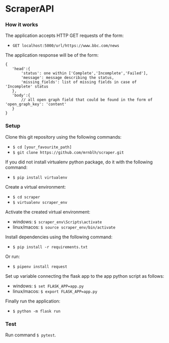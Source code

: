 # ScraperAPI

### How it works

The application accepts HTTP GET requests of the form:
* `GET localhost:5000/url/https://www.bbc.com/news`

The application response will be of the form:

```
{
   'head':{
       'status': one within ['Complete','Incomplete','Failed'],
       'message': message describing the status,
       'missing_fields': list of missing fields in case of 'Incomplete' status
   },
   'body':{
       // all open graph field that could be found in the form of 'open_graph_key': 'content'
   }
}
```

### Setup

Clone this git repository using the following commands:
* `$ cd [your_favourite_path]`
* `$ git clone https://github.com/mrnblh/scraper.git`

If you did not install virtualenv python package, do it with the following command:
* `$ pip install virtualenv`

Create a virtual environment:
* `$ cd scraper`
* `$ virtualenv scraper_env`

Activate the created virtual environment:
* windows: `$ scraper_env\Scripts\activate`
* linux/macos: `$ source scraper_env/bin/activate`

Install dependencies using the following command:
* `$ pip install -r requirements.txt`

Or run:
* `$ pipenv install request`

Set up variable connecting the flask app to the app python script as follows:
* windows: `$ set FLASK_APP=app.py`
* linux/macos: `$ export FLASK_APP=app.py`

Finally run the application:
* `$ python -m flask run`

### Test

Run command `$ pytest`.